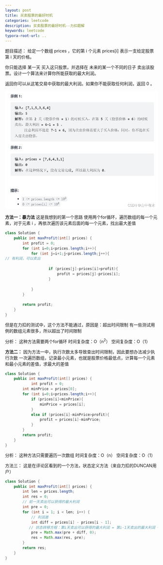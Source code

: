 ```yaml
---
layout: post
title: 买卖股票的最好时机
categories: leetcode
description: 买卖股票的最好时机--力扣题解
keywords: leetcode
typora-root-url: ..
---
```


﻿题目描述：
给定一个数组 prices ，它的第 i 个元素 prices[i] 表示一支给定股票第 i 天的价格。

你只能选择 某一天 买入这只股票，并选择在 未来的某一个不同的日子 卖出该股票。设计一个算法来计算你所能获取的最大利润。

返回你可以从这笔交易中获取的最大利润。如果你不能获取任何利润，返回 0 。

![img](/images/posts/The-Best-Time-to-Buy-and-Sell-Stocks/8fd82aaba3c24d6e9de2edc0290f51d7.png)

**方法一：暴力法**
这是我想到的第一个思路
使用两个for循环，遍历数组的每一个元素，对于元素 i ，再依次遍历该元素后面的每一个元素，找出最大差值

```java
class Solution {
    public int maxProfit(int[] prices) {
        int profit = 0;
        for (int i=0;i<prices.length;i++){
            for (int j=i+1;j<prices.length;j++){
// 有利润，可以卖出

                    if (prices[j]-prices[i]>profit){
                        profit = prices[j]-prices[i];
                    }
                
            }
        }

        return profit;
    }
}
```

但是在力扣的测试中，这个方法不能通过，原因是：超出时间限制
有一些测试用例的数组元素很多，所以超出了时间限制

分析：
这种方法需要两个for循环
时间复杂度：O（n<sup>2</sup>）
空间复杂度：O（1）



**方法二：**
因为方法一中，执行次数太多导致查出时间限制，因此要想办法减少执行次数
一次遍历数组，记录最小元素，也就是股票价格最低点，计算每一个元素和最小元素的差值，求最大的差值

```java
class Solution {
    public int maxProfit(int[] prices) {
            int profit = 0;
        int minPrice = prices[0];
        for (int i=0;i<prices.length;i++){
            if (prices[i]<minPrice){
                minPrice = prices[i];
            }
            else if (prices[i]-minPrice>profit){
                profit = prices[i]-minPrice;
            }
        }
        return profit;
    }
}
```
分析：
这种方法只需要遍历一次数组
时间复杂度：O（n）
空间复杂度：O（1）

方法三：
这是在评论区看到的一个方法，状态定义方法（来自力扣的DUNCAN用户）

```java
class Solution {
    public int maxProfit(int[] prices) {
        int len = prices.length;
        int res = 0;
        // 前一天卖出可以获得的最大利润
        int pre = 0;
        for (int i = 1; i < len; i++) {
            // 利润差
            int diff = prices[i] - prices[i - 1];
           // 状态转移方程：第i天卖出可以获得的最大利润 = 第i-1天卖出的最大利润 + 利润差
            pre = Math.max(pre + diff, 0);
            res = Math.max(res, pre);
        }
        return res;
    }
}
```